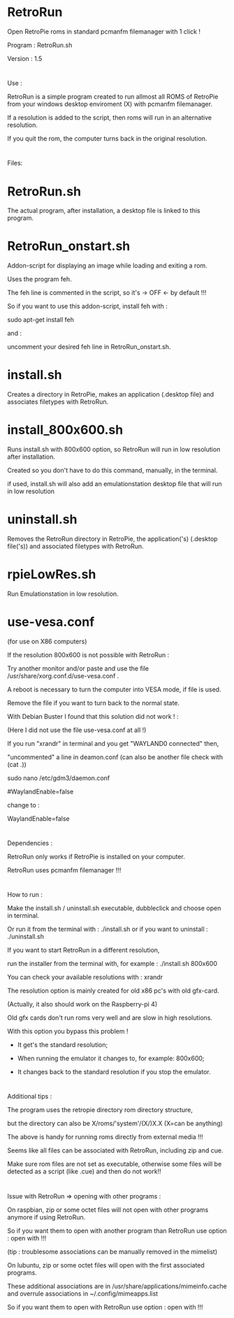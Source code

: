 # RetroRun

Open RetroPie roms in standard pcmanfm filemanager with 1 click !

Program : RetroRun.sh

Version : 1.5

#

Use : 

RetroRun is a simple program created to run allmost all ROMS of RetroPie from your windows desktop enviroment (X) with pcmanfm filemanager.

If a resolution is added to the script, then roms will run in an alternative resolution.

If you quit the rom, the computer turns back in the original resolution.

#

Files:

# RetroRun.sh

The actual program, after installation, a desktop file is linked to this program.

# RetroRun_onstart.sh

Addon-script for displaying an image while loading and exiting a rom.

Uses the program feh.

The feh line is commented in the script, so it's -> OFF <- by default !!!

So if you want to use this addon-script, install feh with :

sudo apt-get install feh

and :

uncomment your desired feh line in RetroRun_onstart.sh.

# install.sh

Creates a directory in RetroPie, makes an application (.desktop file) and associates filetypes with RetroRun.

# install_800x600.sh

Runs install.sh with 800x600 option, so RetroRun will run in low resolution after installation.

Created so you don't have to do this command, manually, in the terminal.

if used, install.sh will also add an emulationstation desktop file that will run in low resolution

# uninstall.sh

Removes the RetroRun directory in RetroPie,  the application('s) (.desktop file('s)) and associated filetypes with RetroRun.

# rpieLowRes.sh

Run Emulationstation in low resolution.

# use-vesa.conf

(for use on X86 computers)

If the resolution 800x600 is not possible with RetroRun :

Try another monitor and/or paste and use the file /usr/share/xorg.conf.d/use-vesa.conf .

A reboot is necessary to turn the computer into VESA mode, if file is used.

Remove the file if you want to turn back to the normal state.


With Debian Buster I found that this solution did not work ! :

(Here I did not use the file use-vesa.conf at all !)

If you run "xrandr" in terminal and you get "WAYLAND0 connected" then,

"uncommented" a line in deamon.conf (can also be another file check with (cat .))

sudo nano /etc/gdm3/daemon.conf

#WaylandEnable=false

change to :

WaylandEnable=false


#

Dependencies : 

RetroRun only works if RetroPie is installed on your computer.

RetroRun uses pcmanfm filemanager !!!

#

How to run :

Make the install.sh / uninstall.sh executable, dubbleclick and choose open in terminal.

Or run it from the terminal with : ./install.sh  or if you want to uninstall : ./uninstall.sh

If you want to start RetroRun in a different resolution,

run the installer from the terminal with, for example : ./install.sh 800x600

You can check your available resolutions with : xrandr

The resolution option is mainly created for old x86 pc's with old gfx-card.

(Actually, it also should work on the Raspberry-pi 4)

Old gfx cards don't run roms very well and are slow in high resolutions. 

With this option you bypass this problem !

- It get's the standard resolution;

- When running the emulator it changes to, for example: 800x600;

- It changes back to the standard resolution if you stop the emulator.

#

Additional tips :

The program uses the retropie directory rom directory structure, 

but the directory can also be X/roms/'system'/(X/)X.X (X=can be anything)

The above is handy for running roms directly from external media !!!

Seems like all files can be associated with RetroRun, including zip and cue.

Make sure rom files are not set as executable, otherwise some files will be detected as a script (like .cue) and then do not work!!

#

Issue with RetroRun => opening with other programs :

On raspbian,  zip or some octet files will not open with other programs anymore if using RetroRun.

So if you want them to open with another program than RetroRun use option : open with !!!

(tip : troublesome associations can be manually removed in the mimelist)

On lubuntu,  zip or some octet files will open with the first associated programs.

These additional associations are in /usr/share/applications/mimeinfo.cache and overrule associations in ~/.config/mimeapps.list

So if you want them to open with RetroRun use option : open with !!!
